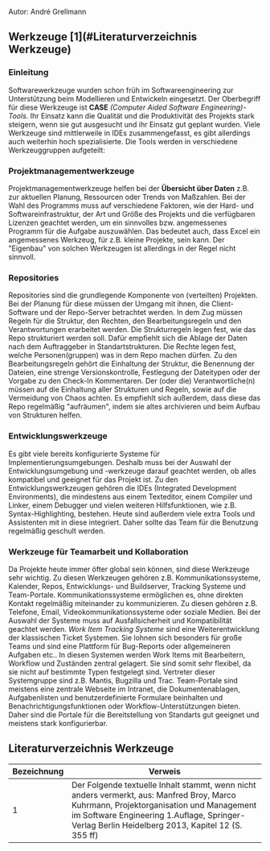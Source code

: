 Autor: André Grellmann
## Werkzeuge [1](#Literaturverzeichnis Werkzeuge)

### Einleitung
Softwarewerkzeuge wurden schon früh im Softwareengineering zur Unterstützung beim Modellieren und Entwickeln eingesetzt. Der Oberbegriff für diese Werkzeuge ist __CASE__ _(Computer Aided Software Engineering)-Tools_. Ihr Einsatz kann die Qualität und die Produktivität des Projekts stark steigern, wenn sie gut ausgesucht und ihr Einsatz gut geplant wurden. Viele Werkzeuge sind mittlerweile in IDEs zusammengefasst, es gibt allerdings auch weiterhin hoch spezialisierte. Die Tools werden in verschiedene Werkzeuggruppen aufgeteilt:

### Projektmanagementwerkzeuge
Projektmanagementwerkzeuge helfen bei der __Übersicht über Daten__ z.B. zur aktuellen Planung, Ressourcen oder Trends von Maßzahlen. Bei der Wahl des Programms muss auf verschiedene Faktoren, wie der Hard- und Softwareinfrastruktur, der Art und Größe des Projekts und die verfügbaren Lizenzen geachtet werden, um ein sinnvolles bzw. angemessenes Programm für die Aufgabe auszuwählen. Das bedeutet auch, dass Excel ein angemessenes Werkzeug, für z.B. kleine Projekte, sein kann. Der "Eigenbau" von solchen Werkzeugen ist allerdings in der Regel nicht sinnvoll.

### Repositories
Repositories sind die grundlegende Komponente von (verteilten) Projekten. Bei der Planung für diese müssen der Umgang mit ihnen, die Client-Software und der Repo-Server betrachtet werden. In dem Zug müssen Regeln für die Struktur, den Rechten, den Bearbeitungsregeln und den Verantwortungen erarbeitet werden. Die Strukturregeln legen fest, wie das Repo strukturiert werden soll. Dafür empfiehlt sich die Ablage der Daten nach dem Auftraggeber in Standartstrukturen. Die Rechte legen fest, welche Personen(gruppen) was in dem Repo machen dürfen. Zu den Bearbeitungsregeln gehört die Einhaltung der Struktur, die Benennung der Dateien, eine strenge Versionskontrolle, Festlegung der Dateitypen oder der Vorgabe zu den Check-In Kommentaren. Der (oder die) Verantwortliche(n) müssen auf die Einhaltung aller Strukturen und Regeln, sowie auf die Vermeidung von Chaos achten. Es empfiehlt sich außerdem, dass diese das Repo regelmäßig "aufräumen", indem sie altes archivieren und beim Aufbau von Strukturen helfen.

### Entwicklungswerkzeuge
Es gibt viele bereits konfigurierte Systeme für Implementierungsumgebungen. Deshalb muss bei der Auswahl der Entwicklungsumgebung und -werkzeuge darauf geachtet werden, ob alles kompatibel und geeignet für das Projekt ist. Zu den Entwicklungswerkzeugen gehören die IDEs (Integrated Development Environments), die mindestens aus einem Texteditor, einem Compiler und Linker, einem Debugger und vielen weiteren Hilfsfunktionen, wie z.B. Syntax-Highlighting, bestehen. Heute sind außerdem viele extra Tools und Assistenten mit in diese integriert. Daher sollte das Team für die Benutzung regelmäßig geschult werden.

### Werkzeuge für Teamarbeit und Kollaboration
Da Projekte heute immer öfter global sein können, sind diese Werkzeuge sehr wichtig. Zu diesen Werkzeugen gehören z.B. Kommunikationssysteme, Kalender, Repos, Entwicklungs- und Buildserver, Tracking Systeme und Team-Portale. Kommunikationssysteme ermöglichen es, ohne direkten Kontakt regelmäßig miteinander zu kommunizieren. Zu diesen gehören z.B. Telefone, Email, Videokommunikationssysteme oder soziale Medien. Bei der Auswahl der Systeme muss auf Ausfallsicherheit und Kompatibilität geachtet werden. 
_Work Item Tracking Systeme_ sind eine Weiterentwicklung der klassischen Ticket Systemen. Sie lohnen sich besonders für große Teams und sind eine Plattform für Bug-Reports oder allgemeineren Aufgaben etc.. In diesen Systemen werden Work Items mit Bearbeitern, Workflow und Zuständen zentral gelagert. Sie sind somit sehr flexibel, da sie nicht auf bestimmte Typen festgelegt sind. Vertreter dieser Systemgruppe sind z.B. Mantis, Bugzilla und Trac. Team-Portale sind meistens eine zentrale Webseite im Intranet, die Dokumentenablagen, Aufgabenlisten und benutzerdefinierte Formulare beinhalten und Benachrichtigungsfunktionen oder Workflow-Unterstützungen bieten. Daher sind die Portale für die Bereitstellung von Standarts gut geeignet und meistens stark konfigurierbar.


## Literaturverzeichnis Werkzeuge
Bezeichnung | Verweis
----------- | ------------------------------------------------------------------------------------------------------------------
1           | Der Folgende textuelle Inhalt stammt, wenn nicht anders vermerkt, aus: Manfred Broy, Marco Kuhrmann, Projektorganisation und Management im Software Engineering  1.Auflage, Springer-Verlag Berlin Heidelberg 2013, Kapitel 12 (S. 355 ff)
